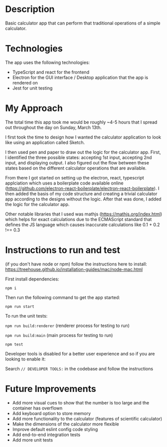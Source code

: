 # Description

Basic calculator app that can perform that traditional operations of a simple calculator.

# Technologies

The app uses the following technologies:

- TypeScript and react for the frontend
- Electron for the GUI interface / Desktop application that the app is rendered on
- Jest for unit testing
# My Approach

The total time this app took me would be roughly ~4-5 hours that I spread out throughout the day on Sunday, March 13th.

I first took the time to design how I wanted the calculator application to look like using an application called Sketch.

I then used pen and paper to draw out the logic for the calculator app. First, I identified the three possible states: 
accepting 1st input, accepting 2nd input, and displaying output. I also figured out the flow between these states based
on the different calculator operations that are available.

From there I got started on setting up the electron, react, typescript applciation which uses a boilerplate code 
available online (https://github.com/electron-react-boilerplate/electron-react-boilerplate). I then added the basis of
my code structure and creating a trivial calculator app according to the designs without the logic. After that was done,
I added the logic for the calculator app. 

Other notable libraries that I used was mathjs (https://mathjs.org/index.html) which helps for exact calculations due to
the ECMAScript standard that defines the JS language which causes inaccurate calculations like 0.1 + 0.2 !== 0.3

# Instructions to run and test

(if you don't have node or npm) follow the instructions here to install: https://treehouse.github.io/installation-guides/mac/node-mac.html

First install dependencies: 

`npm i`

Then run the following command to get the app started: 

`npm run start`

To run the unit tests:

`npm run build:renderer` (renderer process for testing to run)

`npm run build:main` (main process for testing to run)

`npm test`

Developer tools is disabled for a better user experience and so if you are looking to enable it:

Search `// DEVELOPER TOOLS:` in the codebase and follow the instructions

# Future Improvements

- Add more visual cues to show that the number is too large and the container has overflown
- Add keyboard option to store memory
- Add more functionality to the calculator (features of scientific calculator)
- Make the dimensions of the calculator more flexible
- Improve default eslint config code styling
- Add end-to-end integration tests
- Add more unit tests




